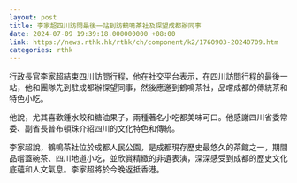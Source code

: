 ```yaml
---
layout: post
title: 李家超四川訪問最後一站到訪鶴鳴茶社及探望成都辦同事
date: 2024-07-09 19:39:18.000000000 +08:00
link: https://news.rthk.hk/rthk/ch/component/k2/1760903-20240709.htm
categories: rthk
---
```


行政長官李家超結束四川訪問行程，他在社交平台表示，在四川訪問行程的最後一站，他和團隊先到駐成都辦探望同事，然後應邀到鶴鳴茶社，品嚐成都的傳統茶和特色小吃。

他說，尤其喜歡鍾水餃和糖油果子，兩種著名小吃都美味可口。他感謝四川省委常委、副省長普布頓珠介紹四川的文化特色和傳統。

李家超說，鶴鳴茶社位於成都人民公園，是成都現存歷史最悠久的茶館之一，期間品嚐蓋碗茶、四川地道小吃，並欣賞精緻的非遺表演，深深感受到成都的歷史文化底蘊和人文氣息。李家超將於今晚返抵香港。

